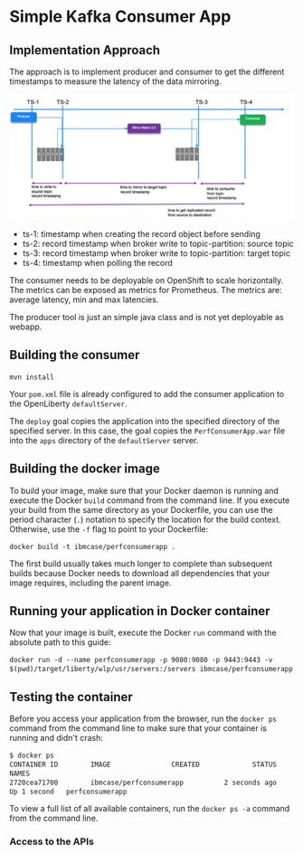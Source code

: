# Simple Kafka Consumer App 

## Implementation Approach

The approach is to implement producer and consumer to get the different timestamps to measure the latency of the data mirroring. 

![](docs/mm2-ts-test.png)

* ts-1: timestamp when creating the record object before sending
* ts-2: record timestamp when broker write to topic-partition: source topic
* ts-3: record timestamp when broker write to topic-partition: target topic
* ts-4: timestamp when polling the record

The consumer needs to be deployable on OpenShift to scale horizontally. The metrics can be exposed as metrics for Prometheus. The metrics are: average latency, min and max latencies.

The producer tool is just an simple java class and is not yet deployable as webapp.

## Building the consumer

```
mvn install
```

Your `pom.xml` file is already configured to add the consumer application to the OpenLiberty `defaultServer`. 

The `deploy` goal copies the application into the specified directory of the specified server.
In this case, the goal copies the `PerfConsumerApp.war` file into the `apps` directory of the `defaultServer` server.

## Building the docker image

To build your image, make sure that your Docker daemon is running and execute the Docker `build` command
from the command line. If you execute your build from the same directory as your Dockerfile, you can
use the period character (`.`) notation to specify the location for the build context. Otherwise, use
the `-f` flag to point to your Dockerfile:

```
docker build -t ibmcase/perfconsumerapp .
```

The first build usually takes much longer to complete than subsequent builds because Docker needs to
download all dependencies that your image requires, including the parent image.


## Running your application in Docker container

Now that your image is built, execute the Docker `run` command with the absolute path to this guide:

```
docker run -d --name perfconsumerapp -p 9080:9080 -p 9443:9443 -v $(pwd)/target/liberty/wlp/usr/servers:/servers ibmcase/perfconsumerapp
```

## Testing the container

Before you access your application from the browser, run the `docker ps` command from the command line to make sure that your container is running and didn't crash:

```
$ docker ps
CONTAINER ID        IMAGE               CREATED             STATUS              NAMES
2720cea71700        ibmcase/perfconsumerapp          2 seconds ago       Up 1 second   perfconsumerapp
```

To view a full list of all available containers, run the `docker ps -a` command from the command line.

### Access to the APIs

